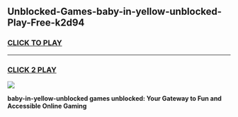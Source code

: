 
## Unblocked-Games-baby-in-yellow-unblocked-Play-Free-k2d94
<h3>
<a href="https://premium76.site?title=baby-in-yellow-unblocked&ref=18A1">CLICK TO PLAY</a></h3>
<hr>

<h3>
<a href="https://premium76.site?title=baby-in-yellow-unblocked&ref=18A1">CLICK 2 PLAY</a>
  
</h3>

<a href="https://premium76.site?title=baby-in-yellow-unblocked&ref=18A1"><img src="https://clearcache.store/games.png"></a>


**baby-in-yellow-unblocked games unblocked: Your Gateway to Fun and Accessible Online Gaming**
